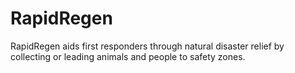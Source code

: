 # RapidRegen
RapidRegen aids first responders through natural disaster relief by collecting or leading animals and people to safety zones.
